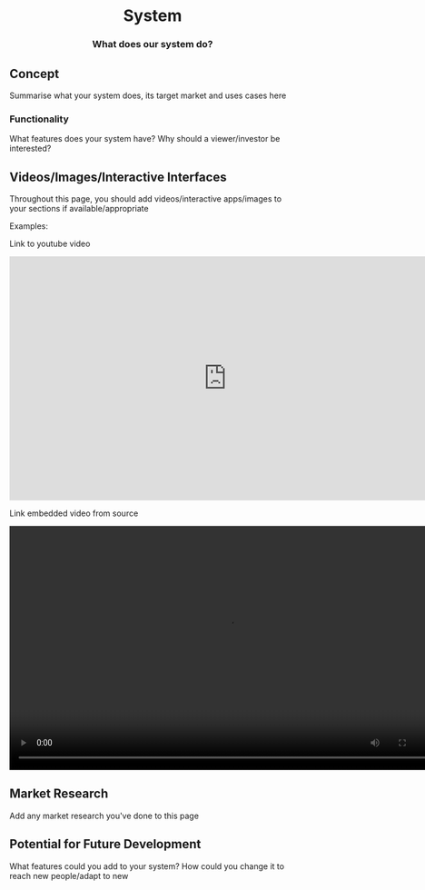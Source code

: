 <h1 align="center">System</h1>
<h3 align="center">What does our system do?</h3>

## Concept

Summarise what your system does, its target market and uses cases here

### Functionality

What features does your system have? Why should a viewer/investor be interested?

## Videos/Images/Interactive Interfaces

Throughout this page, you should add videos/interactive apps/images to your sections if available/appropriate

Examples: 

Link to youtube video

<iframe width="764" height="430" src="https://www.youtube.com/embed/_sBBaNYex3E" frameborder="0" allow="accelerometer; autoplay; encrypted-media; gyroscope; picture-in-picture"></iframe>

Link embedded video from source

<video width="764" height="430" controls>
  <source src="static/videos/test_video_atlas.mp4" type="video/mp4">
</video>

## Market Research

Add any market research you've done to this page

## Potential for Future Development 

What features could you add to your system? How could you change it to reach new people/adapt to new 
